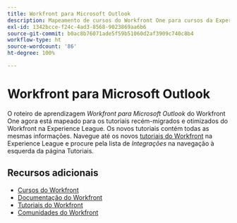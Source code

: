 ```yaml
---
title: Workfront para Microsoft Outlook
description: Mapeamento de cursos do Workfront One para cursos da Experience League
exl-id: 1342bcce-f24c-4ad3-8568-9023869aa6b6
source-git-commit: b0ac8b76071ade5f59b51060d2af3909c740c8b4
workflow-type: ht
source-wordcount: '86'
ht-degree: 100%

---
```


# Workfront para Microsoft Outlook

O roteiro de aprendizagem *Workfront para Microsoft Outlook* do Workfront One agora está mapeado para os tutoriais recém-migrados e otimizados do Workfront na Experience League. Os novos tutoriais contém todas as mesmas informações. Navegue até os novos [tutoriais do Workfront](https://experienceleague.adobe.com/docs/workfront-learn/tutorials-workfront/home.html?lang=pt-BR) na Experience League e procure pela lista de *Integrações* na navegação à esquerda da página Tutoriais.

## Recursos adicionais

* [Cursos do Workfront](https://experienceleague.adobe.com/?lang=pt-BR&amp;Solution=Workfront#courses)
* [Documentação do Workfront](https://experienceleague.adobe.com/docs/workfront.html?lang=pt-BR)
* [Tutoriais do Workfront](https://experienceleague.adobe.com/docs/workfront-learn/tutorials-workfront/home.html?lang=pt-BR)
* [Comunidades do Workfront](https://experienceleaguecommunities.adobe.com/t5/workfront/ct-p/workfront)
